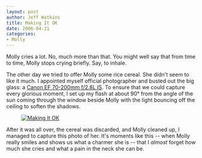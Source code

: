 ```yaml
--- 
layout: post
author: Jeff Watkins
title: Making It OK
date: 2006-04-21
categories: 
- Molly
---
```


Molly cries a lot. No, much more than that. You might well say that from time to time, Molly stops crying briefly. Say, to inhale.

The other day we tried to offer Molly some rice cereal. She didn't seem to like it much. I appointed myself official photographer and busted out the big glass: a [Canon EF 70-200mm f/2.8L IS](http://consumer.usa.canon.com/ir/controller?act=ModelDetailAct&fcategoryid=150&modelid=7469 "A remnant of my high-flying single days"). To ensure that we could capture every glorious moment, I set up my flash at about 90&deg; from the angle of the sun coming through the window beside Molly with the light bouncing off the ceiling to soften the shadows.

<figure><a href="http://www.flickr.com/photo.gne?id=132592058"><img class="photo" src="http://static.flickr.com/49/132592058_c83f71898d.jpg" alt="Making It OK" border="0"></a> </figure>

After it was all over, the cereal was discarded, and Molly cleaned up, I managed to capture this photo of her. It's moments like this -- when Molly really smiles and shows us what a charmer she is -- that I *almost* forget how much she cries and what a pain in the neck she can be.